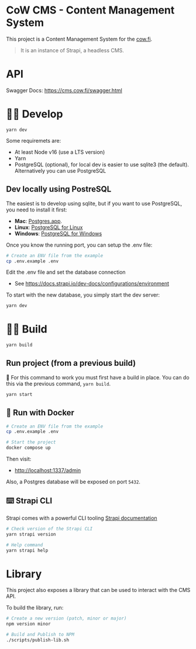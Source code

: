 # CoW CMS - Content Management System

This project is a Content Management System for the [cow.fi](https://cow.fi).

> It is an instance of Strapi, a headless CMS.

# API
Swagger Docs: https://cms.cow.fi/swagger.html


# 👨‍💻 Develop

```
yarn dev
```

Some requiremets are:

- At least Node v16 (use a LTS version)
- Yarn
- PostgreSQL (optional), for local dev is easier to use sqlite3 (the default). Alternatively you can use PostgreSQL

## Dev locally using PostreSQL

The easiest is to develop using sqlite, but if you want to use PostgreSQL, you need to install it first:

- **Mac**: [Postgres.app](https://postgresapp.com/).
- **Linux**: [PostgreSQL for Linux](https://www.postgresql.org/download/linux/)
- **Windows**: [PostgreSQL for Windows](https://www.postgresql.org/download/windows/)

Once you know the running port, you can setup the .env file:

```bash
# Create an ENV file from the example
cp .env.example .env
```

Edit the .env file and set the database connection

- See https://docs.strapi.io/dev-docs/configurations/environment

To start with the new database, you simply start the dev server:

```bash
yarn dev
```

# 👷‍♀️ Build

```bash
yarn build
```

## Run project (from a previous build)

🚨 For this command to work you must first have a build in place. You can do this via the previous command, `yarn build`.

```bash
yarn start
```

## 🐳 Run with Docker

```bash
# Create an ENV file from the example
cp .env.example .env

# Start the project
docker compose up
```

Then visit:

- [http://localhost:1337/admin](http://localhost:1337/admin)

Also, a Postgres database will be exposed on port `5432`.

## ⌨️ Strapi CLI

Strapi comes with a powerful CLI tooling
[Strapi documentation](https://docs.strapi.io/dev-docs/cli)

```bash
# Check version of the Strapi CLI
yarn strapi version

# Help command
yarn strapi help
```

# Library
This project also exposes a library that can be used to interact with the CMS API.

To build the library, run:

```bash
# Create a new version (patch, minor or major)
npm version minor

# Build and Publish to NPM
./scripts/publish-lib.sh
```